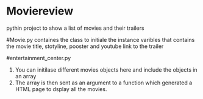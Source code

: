 # Moviereview
pythin project to show a list of movies and their trailers

#Movie.py
containes the class to initiale the instance varibles that contains the movie title, stotyline, pooster and youtube link to the trailer

#entertainment_center.py
1) You can initilase different movies objects here and include the objects in an array 
2) The array is then sent as an argument to a function which generated a HTML page to dsplay all the movies. 
